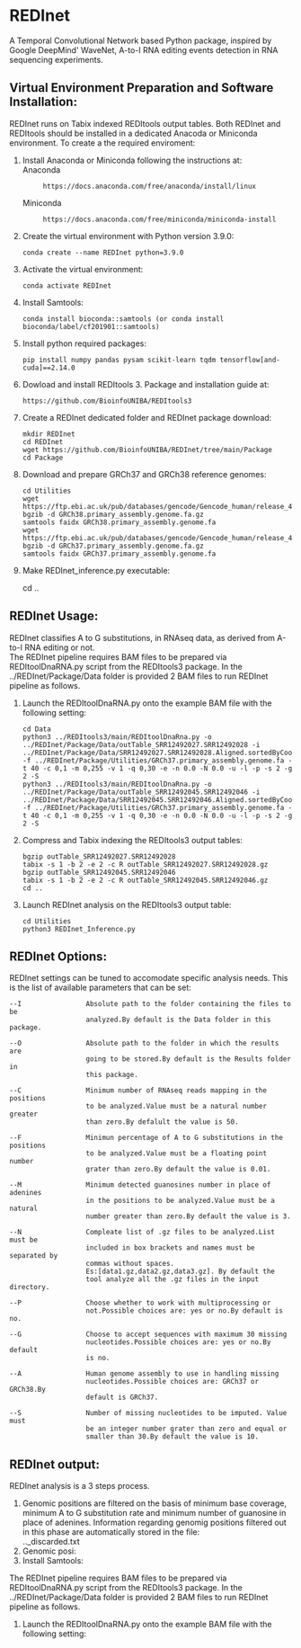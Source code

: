 # REDInet
A Temporal Convolutional Network based Python package, inspired by Google DeepMind' WaveNet, A-to-I RNA editing events detection in RNA sequencing experiments.

## **Virtual Environment Preparation and Software Installation**:
REDInet runs on Tabix indexed REDItools output tables. Both REDInet and REDItools should be installed in a dedicated Anacoda or Miniconda environment. 
To create a the required enviroment:
1) Install Anaconda or Miniconda following the instructions at: <br />
  Anaconda <br />
            
            https://docs.anaconda.com/free/anaconda/install/linux 
   
     Miniconda <br />
            
            https://docs.anaconda.com/free/miniconda/miniconda-install
2) Create the virtual environment with Python version 3.9.0: <br />

       conda create --name REDInet python=3.9.0
   
3) Activate the virtual environment: <br />

       conda activate REDInet

4) Install Samtools: <br />

       conda install bioconda::samtools (or conda install bioconda/label/cf201901::samtools)

5) Install python required packages: <br />

       pip install numpy pandas pysam scikit-learn tqdm tensorflow[and-cuda]==2.14.0

6) Dowload and install REDItools 3. Package and installation guide at: <br />

       https://github.com/BioinfoUNIBA/REDItools3
   
7) Create a REDInet dedicated folder and REDInet package download: <br />

       mkdir REDInet
       cd REDInet
       wget https://github.com/BioinfoUNIBA/REDInet/tree/main/Package
       cd Package
   
9) Download and prepare GRCh37 and GRCh38 reference genomes: <br />

       cd Utilities
       wget https://ftp.ebi.ac.uk/pub/databases/gencode/Gencode_human/release_46/GRCh38.primary_assembly.genome.fa.gz
       bgzib -d GRCh38.primary_assembly.genome.fa.gz
       samtools faidx GRCh38.primary_assembly.genome.fa
       wget https://ftp.ebi.ac.uk/pub/databases/gencode/Gencode_human/release_46/GRCh37_mapping/GRCh37.primary_assembly.genome.fa.gz
       bgzib -d GRCh37.primary_assembly.genome.fa.gz
       samtools faidx GRCh37.primary_assembly.genome.fa
   
10) Make REDInet_inference.py executable:

       cd ..
       
## **REDInet Usage**:
REDInet classifies A to G substitutions, in RNAseq data, as derived from A-to-I RNA editing or not.  
The REDInet pipeline requires BAM files to be prepared via REDItoolDnaRNA.py script from the REDItools3 package. 
In the ../REDInet/Package/Data folder is provided 2 BAM files to run REDInet pipeline as follows. 
1) Launch the REDItoolDnaRNA.py onto the example BAM file with the following setting: <br />

       cd Data
       python3 ../REDItools3/main/REDItoolDnaRna.py -o ../REDInet/Package/Data/outTable_SRR12492027.SRR12492028 -i ../REDInet/Package/Data/SRR12492027.SRR12492028.Aligned.sortedByCoord.out.chr10.bam -f ../REDInet/Package/Utilities/GRCh37.primary_assembly.genome.fa -t 40 -c 0,1 -m 0,255 -v 1 -q 0,30 -e -n 0.0 -N 0.0 -u -l -p -s 2 -g 2 -S
       python3 ../REDItools3/main/REDItoolDnaRna.py -o ../REDInet/Package/Data/outTable_SRR12492045.SRR12492046 -i ../REDInet/Package/Data/SRR12492045.SRR12492046.Aligned.sortedByCoord.out.chr10.bam -f ../REDInet/Package/Utilities/GRCh37.primary_assembly.genome.fa -t 40 -c 0,1 -m 0,255 -v 1 -q 0,30 -e -n 0.0 -N 0.0 -u -l -p -s 2 -g 2 -S

2) Compress and Tabix indexing the REDItools3 output tables: <br /> 
            
       bgzip outTable_SRR12492027.SRR12492028
       tabix -s 1 -b 2 -e 2 -c R outTable_SRR12492027.SRR12492028.gz
       bgzip outTable_SRR12492045.SRR12492046
       tabix -s 1 -b 2 -e 2 -c R outTable_SRR12492045.SRR12492046.gz
       cd ..
3) Launch REDInet analysis on the REDItools3 output table: <br />

       cd Utilities
       python3 REDInet_Inference.py  
            
## **REDInet Options**:
REDInet settings can be tuned to accomodate specific analysis needs.
This is the list of available parameters that can be set: <br />

    --I                Absolute path to the folder containing the files to be
                       analyzed.By default is the Data folder in this package.
                       
    --O                Absolute path to the folder in which the results are
                       going to be stored.By default is the Results folder in
                       this package.
                       
    --C                Minimum number of RNAseq reads mapping in the positions
                       to be analyzed.Value must be a natural number greater
                       than zero.By defalult the value is 50.
                       
    --F                Minimun percentage of A to G substitutions in the positions
                       to be analyzed.Value must be a floating point number
                       grater than zero.By default the value is 0.01.
                       
    --M                Minimum detected guanosines number in place of adenines
                       in the positions to be analyzed.Value must be a natural
                       number greater than zero.By default the value is 3.
                       
    --N                Compleate list of .gz files to be analyzed.List must be
                       included in box brackets and names must be separated by
                       commas without spaces.
                       Es:[data1.gz,data2.gz,data3.gz]. By default the
                       tool analyze all the .gz files in the input directory.
                       
    --P                Choose whether to work with multiprocessing or
                       not.Possible choices are: yes or no.By default is no.
                       
    --G                Choose to accept sequences with maximum 30 missing
                       nucleotides.Possible choices are: yes or no.By default
                       is no.
                       
    --A                Human genome assembly to use in handling missing
                       nucleotides.Possible choices are: GRCh37 or GRCh38.By
                       default is GRCh37.
                       
    --S                Number of missing nucleotides to be imputed. Value must
                       be an integer number grater than zero and equal or
                       smaller than 30.By default the value is 10.

## **REDInet output**:
REDInet analysis is a 3 steps process.  
1) Genomic positions are filtered on the basis of minimum base coverage, minimum A to G substitution rate and minimum number of guanosine in place of adenines. Information regarding genomig positions filtered out in this phase are automatically stored in the file: <br />
  .._discarded.txt <br />
3) Genomic posi: <br />
4) Install Samtools: <br />


The REDInet pipeline requires BAM files to be prepared via REDItoolDnaRNA.py script from the REDItools3 package. 
In the ../REDInet/Package/Data folder is provided 2 BAM files to run REDInet pipeline as follows. 
1) Launch the REDItoolDnaRNA.py onto the example BAM file with the following setting: <br />
